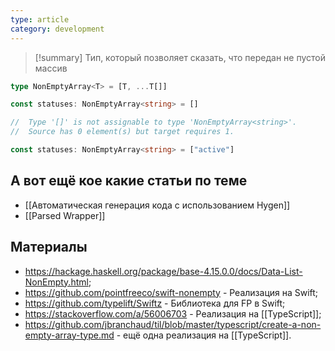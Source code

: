 ```yaml
---
type: article
category: development
---
```


> [!summary]
> Тип, который позволяет сказать, что передан не пустой массив

```ts
type NonEmptyArray<T> = [T, ...T[]]
```

```ts
const statuses: NonEmptyArray<string> = []

//  Type '[]' is not assignable to type 'NonEmptyArray<string>'.
//  Source has 0 element(s) but target requires 1.
```

```ts
const statuses: NonEmptyArray<string> = ["active"]
```

## А вот ещё кое какие статьи по теме

- [[Автоматическая генерация кода с использованием Hygen]]
- [[Parsed Wrapper]]

## Материалы

- https://hackage.haskell.org/package/base-4.15.0.0/docs/Data-List-NonEmpty.html;
- https://github.com/pointfreeco/swift-nonempty - Реализация на Swift;
- https://github.com/typelift/Swiftz - Библиотека для FP в Swift;
- https://stackoverflow.com/a/56006703 - Реализация на [[TypeScript]];
- https://github.com/jbranchaud/til/blob/master/typescript/create-a-non-empty-array-type.md - ещё одна реализация на [[TypeScript]].
